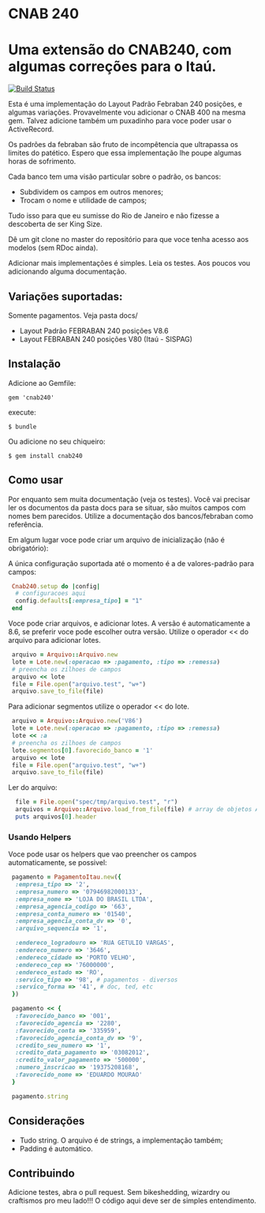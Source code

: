 # CNAB 240

Uma extensão do CNAB240, com algumas correções para o Itaú.
=======================================================

[![Build Status](https://travis-ci.org/eduardordm/cnab240.svg?branch=master)](https://travis-ci.org/eduardordm/cnab240)

Esta é uma implementação do Layout Padrão Febraban 240 posições, e algumas variações. 
Provavelmente vou adicionar o CNAB 400 na mesma gem. Talvez adicione também um puxadinho para voce poder usar o ActiveRecord.

Os padrões da febraban são fruto de incompêtencia que ultrapassa os limites do patético. Espero que essa implementação lhe poupe algumas horas de sofrimento. 

Cada banco tem uma visão particular sobre o padrão, os bancos:

- Subdividem os campos em outros menores;
- Trocam o nome e utilidade de campos;

Tudo isso para que eu sumisse do Rio de Janeiro e não fizesse a descoberta de ser King Size.

Dê um git clone no master do repositório para que voce tenha acesso aos modelos (sem RDoc ainda).


Adicionar mais implementações é simples. Leia os testes. Aos poucos vou adicionando alguma documentação.


## Variações suportadas:

Somente pagamentos. Veja pasta docs/ 

- Layout Padrão FEBRABAN 240 posições V8.6 
- Layout FEBRABAN 240 posições V80 (Itaú - SISPAG)


## Instalação

Adicione ao Gemfile:

    gem 'cnab240'

execute:

    $ bundle

Ou adicione no seu chiqueiro:

    $ gem install cnab240

## Como usar

Por enquanto sem muita documentação (veja os testes). Você vai precisar ler os documentos da pasta docs para se situar, são muitos campos com nomes bem parecidos. Utilize a documentação dos bancos/febraban como referência.


Em algum lugar voce pode criar um arquivo de inicialização (não é obrigatório):

A única configuração suportada até o momento é a de valores-padrão para campos:

```ruby
 Cnab240.setup do |config|
  # configuracoes aqui
  config.defaults[:empresa_tipo] = "1"
 end
```

Voce pode criar arquivos, e adicionar lotes. A versão é automaticamente a 8.6, se preferir voce pode escolher outra versão. Utilize o operador << do arquivo para adicionar lotes.

```ruby
 arquivo = Arquivo::Arquivo.new
 lote = Lote.new(:operacao => :pagamento, :tipo => :remessa)
 # preencha os zilhoes de campos
 arquivo << lote
 file = File.open("arquivo.test", "w+")
 arquivo.save_to_file(file)
```
Para adicionar segmentos utilize o operador << do lote.

```ruby
 arquivo = Arquivo::Arquivo.new('V86')
 lote = Lote.new(:operacao => :pagamento, :tipo => :remessa)
 lote << :a
 # preencha os zilhoes de campos
 lote.segmentos[0].favorecido_banco = '1'
 arquivo << lote
 file = File.open("arquivo.test", "w+")
 arquivo.save_to_file(file)
```

Ler do arquivo:

```ruby
  file = File.open("spec/tmp/arquivo.test", "r")
  arquivos = Arquivo::Arquivo.load_from_file(file) # array de objetos Arquivo
  puts arquivos[0].header
```

### Usando Helpers

Voce pode usar os helpers que vao preencher os campos automaticamente, se possivel:

```ruby
 pagamento = PagamentoItau.new({ 
  :empresa_tipo => '2',
  :empresa_numero => '07946982000133',
  :empresa_nome => 'LOJA DO BRASIL LTDA',
  :empresa_agencia_codigo => '663',
  :empresa_conta_numero => '01540',
  :empresa_agencia_conta_dv => '0',
  :arquivo_sequencia => '1',

  :endereco_logradouro => 'RUA GETULIO VARGAS',
  :endereco_numero => '3646',
  :endereco_cidade => 'PORTO VELHO',
  :endereco_cep => '76000000',
  :endereco_estado => 'RO',
  :servico_tipo => '98', # pagamentos - diversos
  :servico_forma => '41', # doc, ted, etc
 })

 pagamento << { 
  :favorecido_banco => '001',
  :favorecido_agencia => '2280',
  :favorecido_conta => '335959',
  :favorecido_agencia_conta_dv => '9',
  :credito_seu_numero => '1',
  :credito_data_pagamento => '03082012',
  :credito_valor_pagamento => '500000',
  :numero_inscricao => '19375208168',
  :favorecido_nome => 'EDUARDO MOURAO'
 }

 pagamento.string
```
  
## Considerações

- Tudo string. O arquivo é de strings, a implementação também;
- Padding é automático.

## Contribuindo

Adicione testes, abra o pull request. Sem bikeshedding, wizardry ou craftismos pro meu lado!!! O código aqui deve ser de simples entendimento. 

